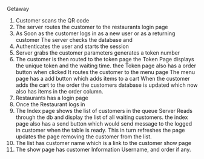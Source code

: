 Getaway

1. Customer scans the QR code 
2. The server routes the customer to the restaurants login page 
3. As Soon as the customer logs in as a new user or as a returning customer 
          The server checks the database and 
4. Authenticates the user and starts the session  
5. Server grabs the customer parameters generates a token number 
6. The customer is then routed to the token page 
         the Token Page displays the unique token and the waiting time.
         thee Token page also has a order button when clicked 
         It routes the customer to the menu page
         The menu page has a add button which adds items to a cart 
         When the customer adds the cart to the order 
         the customers database is updated which now also has items in the order column.
7. Restaurants has a login page 
8. Once the Restaurant logs in 
9. The Index page shows the list of customers in the queue
       Server Reads through the db and display the list of all waiting customers.
       the index page also has a send button which would send message to the 
       logged in customer when the table is ready.
       This in turn refreshes the page updates the page removing the customer from the list.
10. The list has customer name which is a link to the customer show page 
11. The show page has customer Information Username, and order if any.
      

